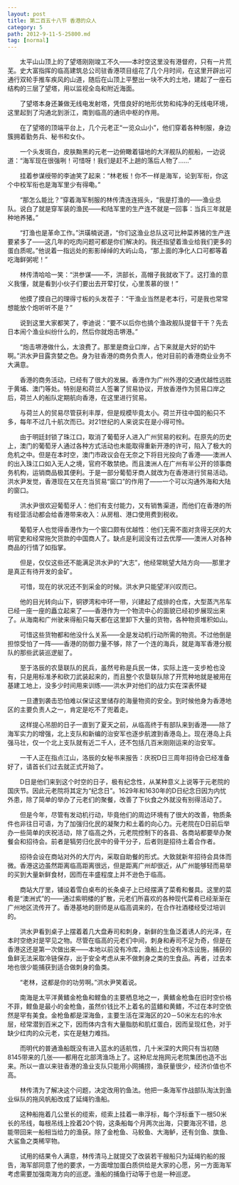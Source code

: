 ```yaml
---
layout: post
title: 第二百五十八节 香港的众人
category: 5
path: 2012-9-11-5-25800.md
tag: [normal]
---
```


　　太平山山顶上的了望塔刚刚竣工不久——本时空这里没有港督府，只有一片荒芜。史大富指挥的临高建筑总公司驻香港项目组花了几个月时间，在这里开辟出可通行双轮手推车疾风的山道，随后在山顶上平整出一块不大的土地，建起了一座石结构的三层了望塔，用以监视全岛和附近海面。

　　了望塔本身还兼做无线电发射塔，凭借良好的地形优势和纯净的无线电环境，这里起到了沟通北到浙江，南到临高的通讯中枢的作用。

　　在了望塔的顶端平台上，几个元老正“一览众山小”，他们穿着各种制服，身边簇拥着勤务兵、秘书和女仆。

　　一个头发斑白，皮肤黝黑的元老一边俯瞰着锚地的大洋舰队的舰船，一边说道：“海军现在很强咧！可惜呀！我们是赶不上趟的落后人物了……”

　　挂着参谋绶带的李迪笑了起来：“林老板！你不一样是海军，论到军衔，你这个中校军衔也是海军里少有得嘞。”

　　“那怎么能比？”穿着海军制服的林传清连连摇头，“我是打渔的——渔业总队。说白了就是穿军装的渔民——和陆军里的生产连不就是一回事：当兵三年就是种地养猪。”

　　“打渔也是革命工作。”洪璜楠说道，“你们这渔业总队这可比种菜养猪的生产连要紧多了——这几年的吃肉问题可都是你们解决的。我还指望着渔业给我们更多的蛋白质呢。”他说着一指远处的影影绰绰的大屿山岛，“那上面的净化人口可都等着吃海鲜粥呢！”

　　林传清哈哈一笑：“洪参谋——不，洪部长，高帽子我就收下了。这打渔的意义我懂，就是看到小伙子们要出去开荤打仗，心里羡慕的很！”

　　他摸了摸自己的理得寸板的头发茬子：“干渔业当然是老本行，可是我也常常想能放个炮听听不是？”

　　说到这里大家都笑了，李迪说：“要不以后你也搞个渔政舰队提督干干？先去日本闹个渔业纠纷什么的，然后你就炮击堺港。”

　　“炮击堺港做什么，太浪费了。那里是商业口岸，占下来就是大好的奶牛啊。”洪水尹目露贪婪之色。身为驻香港的商务负责人，他对目前的香港商业业务不大满意。

　　香港的商务活动，已经有了很大的发展。香港作为广州外港的交通优越性远胜于黄埔、澳门等处。特别是和荷兰人签署了贸易协议，开放香港作为贸易口岸之后，荷兰人的船队定期航向香港，在这里进行贸易。

　　与荷兰人的贸易尽管获利丰厚，但是规模毕竟太小。荷兰开往中国的船只不多，每年不过几十航次而已。对21世纪的人来说实在是小得可怜。

　　由于明廷封锁了珠江口，取消了葡萄牙人进入广州贸易的权利。在原先的历史上，澳门的葡萄牙人通过各种方式活动也未能取得重新开港的许可，陷入了极大的危机之中。但是在本时空，澳门市政议会在无奈之下将目光投向了香港——澳洲人的出入珠江口如入无人之境，官府不敢禁绝。而且澳洲人在广州有半公开的领事商务机构，运销商品极其便利。于是一部分葡萄牙商人就改为在香港进行贸易活动。洪水尹发觉，香港现在又在充当贸易“窗口”的作用了——一个可以沟通外海和大陆的窗口。

　　洪水尹很欢迎葡萄牙人：他们有支付能力，又有销售渠道，而他们在香港的所有经营活动都会给香港带来收入：从房租、港口使用费到税收。

　　葡萄牙人也觉得香港作为一个窗口颇有优越性：他们无需不面对贪得无厌的大明官吏和经常拖欠货款的中国商人了。缺点是利润没有过去优厚——澳洲人对各种商品的行情了如指掌。

　　但是，仅仅这些还不能满足洪水尹的“大志”，他经常眺望大陆方向——那里才是真正有待开发的金矿。

　　可惜，现在的状况还不到采金的时候。洪水尹只能望洋兴叹而已。

　　他的目光转向山下，铜锣湾和中环一带，兴建起了成排的仓库，大型蒸汽吊车已经一座一座的矗立起来了——香港作为一个物流中心的面貌已经初步展现出来了。从海南和广州驶来得船只每天都在这里卸下大量的货物，各种物资堆积如山。

　　可惜这些货物都和他没什么关系——全是发动机行动所需的物资。不过他倒是担惊受怕了一阵——香港的防御力量不够，除了一个连的海兵，就是海军香港分舰队的那些武装巡逻艇了。

　　至于洛辰的农垦联队的民兵，虽然号称是兵民一体，实际上连一支步枪也没有，只是用标准矛和砍刀武装起来的，而且整个农垦联队除了开荒种地就是被用在基建工地上，没多少时间用来训练——洪水尹对他们的战力实在深表怀疑

　　一旦遭到袭击恐怕难以保证这里储存的海量物资的安全。到时候他身为香港地区的主要负责人之一，肯定是吃不了兜着走。

　　这样提心吊胆的日子一直到了夏天之前，从临高终于有部队来到香港——除了海军实力的增强，北上支队和新编的治安军也逐步航渡到香港岛上。现在港岛上兵强马壮，仅一个北上支队就有近二千人，还不包括几百米刚刚运来的治安军。

　　一干人正在指点江山，洛辰的女秘书来报告：庆祝D日三周年招待会已经准备好了，请首长们过去就正式开始了。

　　D日是他们来到这个时空的日子，极有纪念性，从某种意义上说等于元老院的国庆节。因此元老院将其定为“纪念日”。1629年和1630年的D日纪念日因为内忧外患，除了简单的举办了元老们的聚餐，改善了下伙食之外就没有别得活动了。

　　但是今年，尽管有发动机行动，毕竟他们的周边环境有了很大的改善，物质条件也非往日可语，为了加强归化民的凝聚力和土着的向心力。元老院在D日前后举办一些简单的庆祝活动，除了临高之外，元老院控制下的各县、各商站都要举办聚餐会和招待会。前者是犒劳归化民中的骨干分子，后者则是招待土着合作者。

　　招待会设在商站对外的大厅内，采取自助餐的形式。大致就新年招待会具体而微。香港这边虽然距离临高距离很远，但是距离广州却很近，从广州能够轻而易举的买到大量新鲜食材，因而在丰盛程度上并不逊色于临高。

　　商站大厅里，铺设着雪白桌布的长条桌子上已经摆满了菜肴和餐具。这里的菜肴是“澳洲式”的——通过紫明楼的扩散，元老们所喜欢的各种现代菜肴已经渐渐在广州地区流传开了。香港基地的厨师是从临高调来的，在合作社酒楼经受过培训的。

　　洪水尹看到桌子上摆着着几大盘寿司和刺身，新鲜的生鱼泛着诱人的光泽，在本时空绝对是罕见之物。尽管在临高的元老们中间，刺身和寿司不足为奇，但是在香港这还是第一次做出来——本地以前没有冷库，渔船上也没有冷冻设施，捕获的鱼鲜无法采取冷链保存，出于安全考虑从来不做刺身之类的生食品。再者，过去本地也很少能捕获到适合做刺身的鱼类。

　　“老林，这都是你的功劳啊。”洪水尹笑着说。

　　南海是太平洋黄鳍金枪鱼和鲣鱼的主要栖息地之一，黄鳍金枪鱼在旧时空价格不菲，鲣鱼是最小的金枪鱼，虽然价钱比不上着名的蓝鳍和黄鳍，不过在本时空依然是罕有美食。金枪鱼都是深海鱼，主要生活在深海区的20－50米左右的冷水层，经常潜到百米之下，因而体内含有大量脂肪和肌红蛋白，因而呈现红色，对于缺少红肉的众元老，实在是魅力难挡。

　　而明代的普通渔船既没有进入蓝水的适航性，几十米深的大网只有当初随8145带来的几张——都用在北部湾渔场上了。这种尼龙拖网元老院集团也造不出来。所以一直以来驻香港的渔业支队只能用小网捕捞，渔获量很少，经济价值也不高。

　　林传清为了解决这个问题，决定改用钓鱼法。他把一条海军作战部队淘汰到渔业纵队的拖风帆船改成了延绳钓渔船。

　　这种船拖着几公里长的缆索，缆索上挂着一串浮标，每个浮标垂下一根50米长的吊线，每根吊线上拴着20个钩，这条船每个月两次出海，只要海况不错，总能带回来一船相当给力的渔获。除了金枪鱼、马鲛鱼、大海鲈，还有剑鱼、旗鱼、大鲨鱼之类稀罕物。

　　试用的结果令人满意，林传清马上就提交了改装若干艘船只为延绳钓船的报告，海军部同意了他的要求，一方面增加蛋白质供给是大家的心愿，另一方面海军考虑需要加强南海方向的巡逻。渔船的捕鱼行动等于也是一种巡逻。

